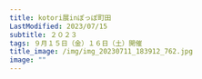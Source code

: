 ```yaml
---
title: kotori展inぽっぽ町田
LastModified: 2023/07/15
subtitle: ２０２３
tags: ９月１５日（金）１６日（土）開催
title_image: /img/img_20230711_183912_762.jpg
image: ""
---
```

